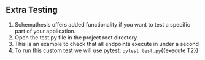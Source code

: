 ## Extra Testing
1. Schemathesis offers added functionality if you want to test a specific part of your application.
2. Open the test.py file in the project root directory. 
3. This is an example to check that all endpoints execute in under a second
4. To run this custom test we will use pytest: `pytest test.py`{{execute T2}}
